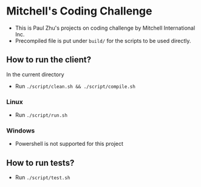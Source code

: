 # Mitchell's Coding Challenge
* This is Paul Zhu's projects on coding challenge by Mitchell International Inc.
* Precompiled file is put under `build/` for the scripts to be used directly.

## How to run the client?
In the current directory
* Run `./script/clean.sh && ./script/compile.sh`

### Linux
* Run `./script/run.sh`

### Windows
* Powershell is not supported for this project

## How to run tests?
* Run `./script/test.sh`